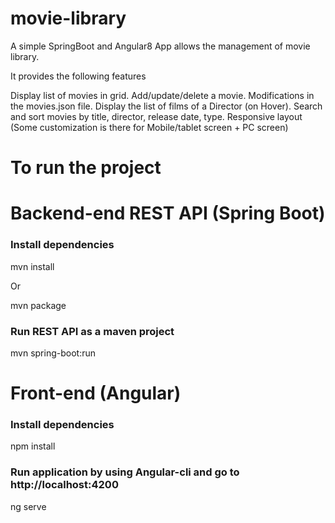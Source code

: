 # movie-library
A simple SpringBoot and Angular8 App allows the management of movie library.

It provides the following features

Display list of movies in grid.
Add/update/delete a movie.
Modifications in the movies.json file.
Display the list of films of a Director (on Hover).
Search and sort movies by title, director, release date, type.
Responsive layout (Some customization is there for Mobile/tablet screen + PC screen)

# To run the project

# Backend-end REST API (Spring Boot)
### Install dependencies

mvn install

Or

mvn package

### Run REST API as a maven project
mvn spring-boot:run

# Front-end (Angular)
### Install dependencies

npm install

### Run application by using Angular-cli and go to http://localhost:4200

ng serve
